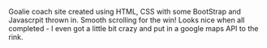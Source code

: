 Goalie coach site created using HTML, CSS with some BootStrap and Javascrpit thrown in.  Smooth scrolling for the win!  Looks nice when all completed - I even got a little bit crazy and put in a google maps API to the rink.
